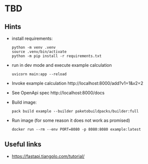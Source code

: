 # TBD

## Hints

- install requirements:
    ```
    python -m venv .venv
    source .venv/bin/activate
    python -m pip install -r requirements.txt
    ```

- run in dev mode and execute example calculation
    ```
    uvicorn main:app --reload
    ```

- Invoke example calculation http://localhost:8000/add?v1=1&v2=2
- See OpenApi spec http://localhost:8000/docs

- Build image:
    ```
    pack build example --builder paketobuildpacks/builder:full
    ```
- Run image (for some reason it does not work as promised)
  ```
  docker run --rm --env PORT=8080 -p 8080:8080 example:latest
  ```
  
## Useful links
- https://fastapi.tiangolo.com/tutorial/